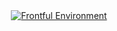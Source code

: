<div align="center">
  <a href="https://github.com/frontful/frontful-environment">
    <img heigth="75" src="http://www.frontful.com/assets/packages/environment.png" alt="Frontful Environment"/>
  </a>
</div>
